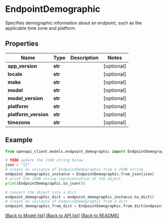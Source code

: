 # EndpointDemographic

Specifies demographic information about an endpoint, such as the applicable time zone and platform.

## Properties

Name | Type | Description | Notes
------------ | ------------- | ------------- | -------------
**app_version** | **str** |  | [optional] 
**locale** | **str** |  | [optional] 
**make** | **str** |  | [optional] 
**model** | **str** |  | [optional] 
**model_version** | **str** |  | [optional] 
**platform** | **str** |  | [optional] 
**platform_version** | **str** |  | [optional] 
**timezone** | **str** |  | [optional] 

## Example

```python
from openapi_client.models.endpoint_demographic import EndpointDemographic

# TODO update the JSON string below
json = "{}"
# create an instance of EndpointDemographic from a JSON string
endpoint_demographic_instance = EndpointDemographic.from_json(json)
# print the JSON string representation of the object
print(EndpointDemographic.to_json())

# convert the object into a dict
endpoint_demographic_dict = endpoint_demographic_instance.to_dict()
# create an instance of EndpointDemographic from a dict
endpoint_demographic_from_dict = EndpointDemographic.from_dict(endpoint_demographic_dict)
```
[[Back to Model list]](../README.md#documentation-for-models) [[Back to API list]](../README.md#documentation-for-api-endpoints) [[Back to README]](../README.md)


